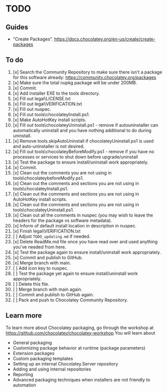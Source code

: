 ﻿# TODO

## Guides

- "Create Packages". <https://docs.chocolatey.org/en-us/create/create-packages>

## To do

1. [x] Search the Community Repository to make sure there isn't a package for this software already: <https://community.chocolatey.org/packages>
2. [x] Make sure the total nupkg package will be under 200MB.
3. [x] Commit.
4. [x] Add installer EXE to the tools directory.
5. [x] Fill out legal\LICENSE.txt
6. [x] Fill out legal\VERIFICATION.txt
7. [x] Fill out nuspec.
8. [x] Fill out tools\chocolateyInstall.ps1.
9. [x] Make AutoHotKey install scripts.
9. [x] Fill out tools\chocolateyUninstall.ps1 - remove if autouninstaller can automatically uninstall and you have nothing additional to do during uninstall.
10. [x] Remove tools\.skipAutoUninstall if chocolateyUninstall.ps1 is used and auto-uninstaller is not desired.
11. [x] Fill out tools\chocolateyBeforeModify.ps1 - remove if you have no processes or services to shut down before upgrade/uninstall
12. [x] Test the package to ensure install/uninstall work appropriately.
13. [x] Commit.
14. [x] Clean out the comments you are not using in tools\chocolateybeforeModify.ps1.
15. [x] Clean out the comments and sections you are not using in tools\chocolateyInstall.ps1.
19. [x] Clean out the comments and sections you are not using in AutoHotKey install scripts.
16. [x] Clean out the comments and sections you are not using in tools\chocolateyUninstall.ps1.
17. [x] Clean out all the comments in nuspec (you may wish to leave the headers for the package vs software metadata).
18. [x] Inform of default install location in description in nuspec.
19. [x] Finish legal\VERIFICATION.txt
22. [ ] Adjust `TODO_updating.md` if needed.
20. [x] Delete ReadMe.md file once you have read over and used anything you've needed from here.
21. [x] Test the package again to ensure install/uninstall work appropriately.
22. [x] Commit and publish to GitHub.
23. [x] Merge branch with main.
24. [ ] Add icon key to nuspec.
25. [ ] Test the package yet again to ensure install/uninstall work appropriately.
26. [ ] Delete this file.
27. [ ] Merge branch with main again.
28. [ ] Commit and publish to GitHub again.
29. [ ] Pack and push to Chocolatey Community Repository.

## Learn more

To learn more about Chocolatey packaging, go through the workshop at <https://github.com/chocolatey/chocolatey-workshop>
You will learn about

- General packaging
- Customizing package behavior at runtime (package parameters)
- Extension packages
- Custom packaging templates
- Setting up an internal Chocolatey.Server repository
- Adding and using internal repositories
- Reporting
- Advanced packaging techniques when installers are not friendly to automation
